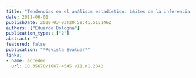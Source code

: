 ```yaml
---
title: "Tendencias en el análisis estadístico: Lḿites de la inferencia frecuencial y posibilidades del enfoque bayesiano"
date: 2011-06-01
publishDate: 2020-03-03T20:59:41.515146Z
authors: ["Eduardo Bologna"]
publication_types: ["2"]
abstract: ""
featured: false
publication: "*Revista Evaluar*"
links:
- name: acceder
  url: 10.35670/1667-4545.v11.n1.2842
---
```


